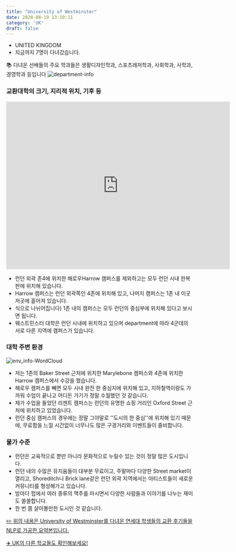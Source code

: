 ```yaml
---
title: "University of Westminster"
date: 2020-08-19 13:10:11
category: 'UK'
draft: false
---
```



* UNITED KINGDOM
* 지금까지 7명이 다녀갔습니다. 

📚 다녀온 선배들의 주요 학과들은 생활디자인학과, 스포츠레저학과, 사회학과, 사학과, 경영학과 등입니다
![department-info](../plots/GB000025.png)
### 교환대학의 크기, 지리적 위치, 기후 등
<iframe
width="600"
height="450"
frameborder="0" style="border:0"
src="https://www.google.com/maps/embed/v1/place?key=AIzaSyC9e1AME-pVmWC4hBpFdu5S4dKzyepa3HQ&q=University+of+Westminster&center=39.5603198,-76.98995759999998&zoom=14" allowfullscreen>
</iframe>

* 런던 외곽 존4에 위치한 해로우Harrow 캠퍼스를 제외하고는 모두 런던 시내 한복판에 위치해 있습니다.
* Harrow 캠퍼스는 런던 외곽쪽인 4존에 위치해 있고, 나머지 캠퍼스는 1존 내 이곳저곳에 흩어져 있습니다.
* 식으로 나뉘어집니다) 1존 내의 캠퍼스는 모두 런던의 중심부에 위치해 있다고 보시면 됩니다.
* 웨스트민스터 대학은 런던 시내에 위치하고 있으며 department에 따라 4군데의 서로 다른 지역에 캠퍼스가 있습니다.


### 대학 주변 환경

![env_info-WordCloud](../univ_wordclouds_okt/env_info/GB000025_env_info_okt.png)

* 저는 1존의 Baker Street 근처에 위치한 Marylebone 캠퍼스와 4존에 위치한 Harrow 캠퍼스에서 수강을 했습니다.
* 해로우 캠퍼스를 빼면 모두 시내 완전 한 중심지에 위치해 있고, 지하철역이랑도 가까워 수업이 끝나고 어디든 가기가 정말 수월했던 것 같습니다.
* 제가 수업을 들었던 리젠트 캠퍼스는 런던의 유명한 쇼핑 거리인 Oxford Street 근처에 위치하고 있었습니다.
* 런던 중심 캠퍼스의 경우에는 정말 그야말로 ''도시의 한 중심''에 위치해 있기 때문에, 무료함을 느낄 시간없이 너무나도 많은 구경거리와 이벤트들이 즐비합니다.


### 물가 수준 
* 런던은 교육적으로 뿐만 아니라 문화적으로 누릴수 있는 것이 정말 많은 도시입니다.
* 런던 내의 수많은 뮤지움들이 대부분 무료이고, 주말마다 다양한 Street market이 열리고, Shoreditch나 Brick lane같은 런던 외곽 지역에서는 아티스트들이 새로운 커뮤니티를 형성해가고 있습니다.
* 밤마다 펍에서 여러 종류의 맥주를 마시면서 다양한 사람들과 이야기를 나누는 재미도 쏠쏠합니다.
* 한 번 쯤 살아볼만한 도시인 것 같습니다.


[✏️ 위의 내용은 University of Westminster를 다녀온 연세대 학생들의 교환 후기들을 NLP로 가공한 요약본입니다.](http://oia.yonsei.ac.kr/partner/expReport.asp?ucode=GB000025&bgbn=A)

[✈️ UK의 다른 학교들도 확인해보세요!](https://yonsei-exchange.netlify.app/?category=UK)
